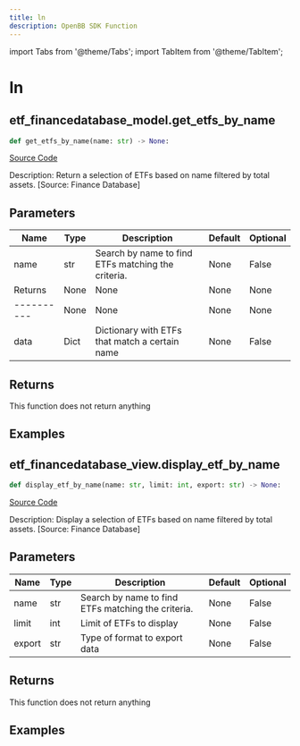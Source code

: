 ```yaml
---
title: ln
description: OpenBB SDK Function
---
```


import Tabs from '@theme/Tabs';
import TabItem from '@theme/TabItem';

# ln

<Tabs>
<TabItem value="model" label="Model" default>

## etf_financedatabase_model.get_etfs_by_name

```python title='openbb_terminal/etf/financedatabase_model.py'
def get_etfs_by_name(name: str) -> None:
```
[Source Code](https://github.com/OpenBB-finance/OpenBBTerminal/tree/main/openbb_terminal/etf/financedatabase_model.py#L15)

Description: Return a selection of ETFs based on name filtered by total assets. [Source: Finance Database]

## Parameters

| Name | Type | Description | Default | Optional |
| ---- | ---- | ----------- | ------- | -------- |
| name | str | Search by name to find ETFs matching the criteria. | None | False |
| Returns | None | None | None | None |
| ---------- | None | None | None | None |
| data | Dict | Dictionary with ETFs that match a certain name | None | False |

## Returns

This function does not return anything

## Examples



</TabItem>
<TabItem value="view" label="View">

## etf_financedatabase_view.display_etf_by_name

```python title='openbb_terminal/etf/financedatabase_view.py'
def display_etf_by_name(name: str, limit: int, export: str) -> None:
```
[Source Code](https://github.com/OpenBB-finance/OpenBBTerminal/tree/main/openbb_terminal/etf/financedatabase_view.py#L18)

Description: Display a selection of ETFs based on name filtered by total assets. [Source: Finance Database]

## Parameters

| Name | Type | Description | Default | Optional |
| ---- | ---- | ----------- | ------- | -------- |
| name | str | Search by name to find ETFs matching the criteria. | None | False |
| limit | int | Limit of ETFs to display | None | False |
| export | str | Type of format to export data | None | False |

## Returns

This function does not return anything

## Examples



</TabItem>
</Tabs>